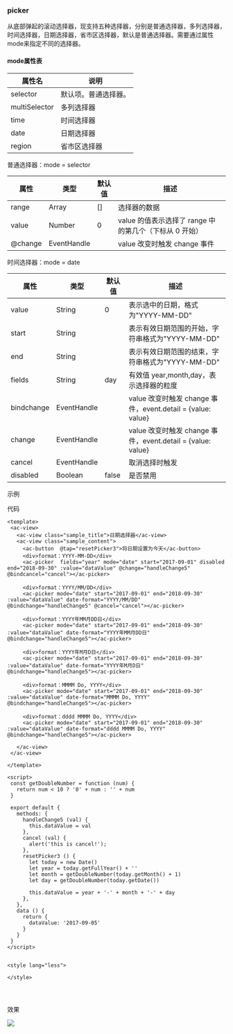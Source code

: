 ### picker
从底部弹起的滚动选择器，现支持五种选择器，分别是普通选择器，多列选择器，时间选择器，日期选择器，省市区选择器，默认是普通选择器。需要通过属性mode来指定不同的选择器。

#### mode属性表
|属性名	| 说明 |
|-------|------|
|selector|	默认项。普通选择器。|
|multiSelector |	多列选择器|
|time|	时间选择器|
|date|	日期选择器|
|region	|省市区选择器|

普通选择器：mode = selector

| 属性  | 类型   | 默认值 | 描述             |
| ----- | ------ | ---- | -------------- |
|range	|Array|	[]|	选择器的数据|
|value	|Number|	0	|value 的值表示选择了 range 中的第几个（下标从 0 开始）|
|@change|	EventHandle| |		value 改变时触发 change 事件|

时间选择器：mode = date

| 属性  | 类型   | 默认值 | 描述             |
| ----- | ------ | ---- | -------------- |
|value	|String	|0|	表示选中的日期，格式为"YYYY-MM-DD"|	
|start	|String	| |表示有效日期范围的开始，字符串格式为"YYYY-MM-DD"|	
|end|	String| |		表示有效日期范围的结束，字符串格式为"YYYY-MM-DD"|	
fields|	String	|day	|有效值 year,month,day，表示选择器的粒度	|
|bindchange|	EventHandle| |		value 改变时触发 change 事件，event.detail = {value: value}	|
|change|	EventHandle| |		value 改变时触发 change 事件，event.detail = {value: value}	|
|cancel|	EventHandle|	|	取消选择时触发|
|disabled|	Boolean	|false	|是否禁用|

示例

代码
 ```script
<template>
  <ac-view>
    <ac-view class="sample_title">日期选择器</ac-view>
    <ac-view class="sample_content">
      <ac-button  @tap="resetPicker3">将日期设置为今天</ac-button>
      <div>format：YYYY-MM-DD</div>
      <ac-picker  fields="year" mode="date" start="2017-09-01" disabled end="2018-09-30" :value="dataValue" @change="handleChange5" @bindcancel="cancel"></ac-picker>

      <div>format：YYYY/MM/DD</div>
      <ac-picker mode="date" start="2017-09-01" end="2018-09-30" :value="dataValue" date-format="YYYY/MM/DD" @bindchange="handleChange5" @cancel="cancel"></ac-picker>

      <div>format：YYYY年MM月DD日</div>
      <ac-picker mode="date" start="2017-09-01" end="2018-09-30" :value="dataValue" date-format="YYYY年MM月DD日" @bindchange="handleChange5"></ac-picker>

      <div>format：YYYY年M月D日</div>
      <ac-picker mode="date" start="2017-09-01" end="2018-09-30" :value="dataValue" date-format="YYYY年M月D日" @bindchange="handleChange5"></ac-picker>

      <div>format：MMMM Do, YYYY</div>
      <ac-picker mode="date" start="2017-09-01" end="2018-09-30" :value="dataValue" date-format="MMMM Do, YYYY" @bindchange="handleChange5"></ac-picker>

      <div>format：dddd MMMM Do, YYYY</div>
      <ac-picker mode="date" start="2017-09-01" end="2018-09-30" :value="dataValue" date-format="dddd MMMM Do, YYYY" @bindchange="handleChange5"></ac-picker>

    </ac-view>
  </ac-view>

</template>

<script>
  const getDoubleNumber = function (num) {
    return num < 10 ? '0' + num : '' + num
  }

  export default {
    methods: {
      handleChange5 (val) {
        this.dataValue = val
      },
      cancel (val) {
        alert('this is cancel!');
      },
      resetPicker3 () {
        let today = new Date()
        let year = today.getFullYear() + ''
        let month = getDoubleNumber(today.getMonth() + 1)
        let day = getDoubleNumber(today.getDate())

        this.dataValue = year + '-' + month + '-' + day
      },
    },
    data () {
      return {
        dataValue: '2017-09-05'
      }
    }
  }
</script>


<style lang="less">

</style>




 ```

 效果
 
 ![](./img/picker/picker1.gif)
